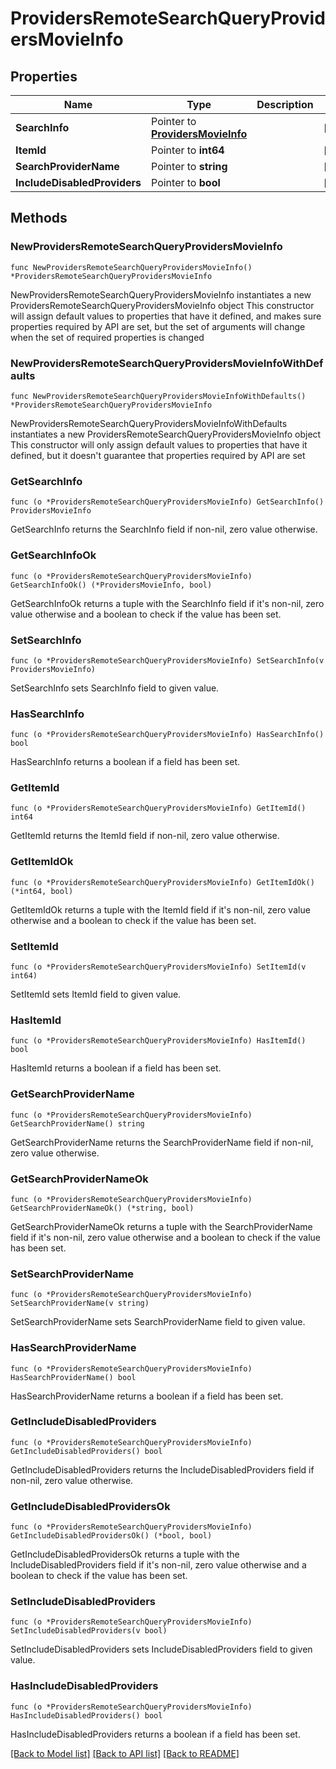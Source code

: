 # ProvidersRemoteSearchQueryProvidersMovieInfo

## Properties

Name | Type | Description | Notes
------------ | ------------- | ------------- | -------------
**SearchInfo** | Pointer to [**ProvidersMovieInfo**](ProvidersMovieInfo.md) |  | [optional] 
**ItemId** | Pointer to **int64** |  | [optional] 
**SearchProviderName** | Pointer to **string** |  | [optional] 
**IncludeDisabledProviders** | Pointer to **bool** |  | [optional] 

## Methods

### NewProvidersRemoteSearchQueryProvidersMovieInfo

`func NewProvidersRemoteSearchQueryProvidersMovieInfo() *ProvidersRemoteSearchQueryProvidersMovieInfo`

NewProvidersRemoteSearchQueryProvidersMovieInfo instantiates a new ProvidersRemoteSearchQueryProvidersMovieInfo object
This constructor will assign default values to properties that have it defined,
and makes sure properties required by API are set, but the set of arguments
will change when the set of required properties is changed

### NewProvidersRemoteSearchQueryProvidersMovieInfoWithDefaults

`func NewProvidersRemoteSearchQueryProvidersMovieInfoWithDefaults() *ProvidersRemoteSearchQueryProvidersMovieInfo`

NewProvidersRemoteSearchQueryProvidersMovieInfoWithDefaults instantiates a new ProvidersRemoteSearchQueryProvidersMovieInfo object
This constructor will only assign default values to properties that have it defined,
but it doesn't guarantee that properties required by API are set

### GetSearchInfo

`func (o *ProvidersRemoteSearchQueryProvidersMovieInfo) GetSearchInfo() ProvidersMovieInfo`

GetSearchInfo returns the SearchInfo field if non-nil, zero value otherwise.

### GetSearchInfoOk

`func (o *ProvidersRemoteSearchQueryProvidersMovieInfo) GetSearchInfoOk() (*ProvidersMovieInfo, bool)`

GetSearchInfoOk returns a tuple with the SearchInfo field if it's non-nil, zero value otherwise
and a boolean to check if the value has been set.

### SetSearchInfo

`func (o *ProvidersRemoteSearchQueryProvidersMovieInfo) SetSearchInfo(v ProvidersMovieInfo)`

SetSearchInfo sets SearchInfo field to given value.

### HasSearchInfo

`func (o *ProvidersRemoteSearchQueryProvidersMovieInfo) HasSearchInfo() bool`

HasSearchInfo returns a boolean if a field has been set.

### GetItemId

`func (o *ProvidersRemoteSearchQueryProvidersMovieInfo) GetItemId() int64`

GetItemId returns the ItemId field if non-nil, zero value otherwise.

### GetItemIdOk

`func (o *ProvidersRemoteSearchQueryProvidersMovieInfo) GetItemIdOk() (*int64, bool)`

GetItemIdOk returns a tuple with the ItemId field if it's non-nil, zero value otherwise
and a boolean to check if the value has been set.

### SetItemId

`func (o *ProvidersRemoteSearchQueryProvidersMovieInfo) SetItemId(v int64)`

SetItemId sets ItemId field to given value.

### HasItemId

`func (o *ProvidersRemoteSearchQueryProvidersMovieInfo) HasItemId() bool`

HasItemId returns a boolean if a field has been set.

### GetSearchProviderName

`func (o *ProvidersRemoteSearchQueryProvidersMovieInfo) GetSearchProviderName() string`

GetSearchProviderName returns the SearchProviderName field if non-nil, zero value otherwise.

### GetSearchProviderNameOk

`func (o *ProvidersRemoteSearchQueryProvidersMovieInfo) GetSearchProviderNameOk() (*string, bool)`

GetSearchProviderNameOk returns a tuple with the SearchProviderName field if it's non-nil, zero value otherwise
and a boolean to check if the value has been set.

### SetSearchProviderName

`func (o *ProvidersRemoteSearchQueryProvidersMovieInfo) SetSearchProviderName(v string)`

SetSearchProviderName sets SearchProviderName field to given value.

### HasSearchProviderName

`func (o *ProvidersRemoteSearchQueryProvidersMovieInfo) HasSearchProviderName() bool`

HasSearchProviderName returns a boolean if a field has been set.

### GetIncludeDisabledProviders

`func (o *ProvidersRemoteSearchQueryProvidersMovieInfo) GetIncludeDisabledProviders() bool`

GetIncludeDisabledProviders returns the IncludeDisabledProviders field if non-nil, zero value otherwise.

### GetIncludeDisabledProvidersOk

`func (o *ProvidersRemoteSearchQueryProvidersMovieInfo) GetIncludeDisabledProvidersOk() (*bool, bool)`

GetIncludeDisabledProvidersOk returns a tuple with the IncludeDisabledProviders field if it's non-nil, zero value otherwise
and a boolean to check if the value has been set.

### SetIncludeDisabledProviders

`func (o *ProvidersRemoteSearchQueryProvidersMovieInfo) SetIncludeDisabledProviders(v bool)`

SetIncludeDisabledProviders sets IncludeDisabledProviders field to given value.

### HasIncludeDisabledProviders

`func (o *ProvidersRemoteSearchQueryProvidersMovieInfo) HasIncludeDisabledProviders() bool`

HasIncludeDisabledProviders returns a boolean if a field has been set.


[[Back to Model list]](../README.md#documentation-for-models) [[Back to API list]](../README.md#documentation-for-api-endpoints) [[Back to README]](../README.md)


